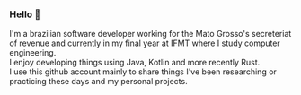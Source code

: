 ### Hello 👋
I'm a brazilian software developer working for the Mato Grosso's secreteriat of revenue and currently in my final year at IFMT where I study computer engineering.\
I enjoy developing things using Java, Kotlin and more recently Rust.\
I use this github account mainly to share things I've been researching or practicing these days and my personal projects.



<!--
**lsfs/lsfs** is a ✨ _special_ ✨ repository because its `README.md` (this file) appears on your GitHub profile.

Here are some ideas to get you started:

- 🔭 I’m currently working on ...
- 🌱 I’m currently learning ...
- 👯 I’m looking to collaborate on ...
- 🤔 I’m looking for help with ...
- 💬 Ask me about ...
- 📫 How to reach me: ...
- 😄 Pronouns: ...
- ⚡ Fun fact: ...
-->

